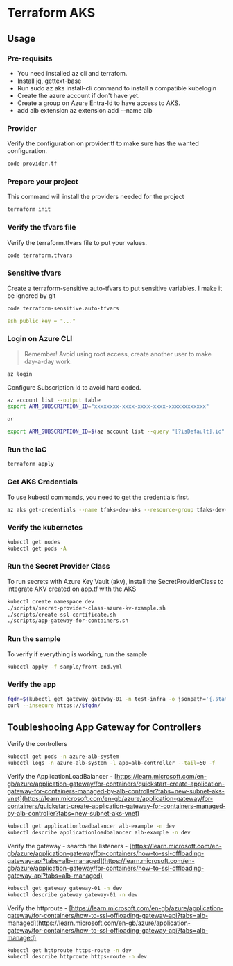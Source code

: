# Terraform AKS


## Usage

### Pre-requisits

- You need installed az cli and terrafom.
- Install jq, gettext-base
- Run sudo az aks install-cli command to install a compatible kubelogin
- Create the azure account if don't have yet.
- Create a group on Azure Entra-Id to have access to AKS.
- add alb extension az extension add --name alb

### Provider

Verify the configuration on provider.tf to make sure has the wanted configuration.
```bash
code provider.tf
```

### Prepare your project

This command will install the providers needed for the project

```bash
terraform init
```

### Verify the tfvars file

Verify the terraform.tfvars file to put your values.

```bash
code terraform.tfvars
```

### Sensitive tfvars
Create a terraform-sensitive.auto-tfvars to put sensitive variables. I make it be ignored by git

```bash
code terraform-sensitive.auto-tfvars
```

```yaml
ssh_public_key = "..."
```

### Login on Azure CLI

> Remember! Avoid using root access, create another user to make day-a-day work.

```bash
az login
```

Configure Subscription Id to avoid hard coded.

```bash
az account list --output table
export ARM_SUBSCRIPTION_ID="xxxxxxxx-xxxx-xxxx-xxxx-xxxxxxxxxxxx"

or

export ARM_SUBSCRIPTION_ID=$(az account list --query "[?isDefault].id" -o tsv)
```

### Run the IaC

```bash
terraform apply
```

### Get AKS Credentials

To use kubectl commands, you need to get the credentials first.

```bash
az aks get-credentials --name tfaks-dev-aks --resource-group tfaks-dev-rg --overwrite-existing
```

### Verify the kubernetes

```bash
kubectl get nodes
kubectl get pods -A
```

### Run the Secret Provider Class

To run secrets with Azure Key Vault (akv), install the SecretProviderClass to integrate AKV created on app.tf with the AKS

```bash
kubectl create namespace dev
./scripts/secret-provider-class-azure-kv-example.sh
./scripts/create-ssl-certificate.sh
./scripts/app-gateway-for-containers.sh
```

### Run the sample

To verify if everything is working, run the sample

```bash
kubectl apply -f sample/front-end.yml
```

### Verify the app
```bash
fqdn=$(kubectl get gateway gateway-01 -n test-infra -o jsonpath='{.status.addresses[0].value}')
curl --insecure https://$fqdn/
```

## Toubleshooing App Gateway for Controllers

Verify the controllers
```bash
kubectl get pods -n azure-alb-system
kubectl logs -n azure-alb-system -l app=alb-controller --tail=50 -f
```

Verify the ApplicationLoadBalancer - [https://learn.microsoft.com/en-gb/azure/application-gateway/for-containers/quickstart-create-application-gateway-for-containers-managed-by-alb-controller?tabs=new-subnet-aks-vnet](https://learn.microsoft.com/en-gb/azure/application-gateway/for-containers/quickstart-create-application-gateway-for-containers-managed-by-alb-controller?tabs=new-subnet-aks-vnet)
```bash
kubectl get applicationloadbalancer alb-example -n dev
kubectl describe applicationloadbalancer alb-example -n dev
```

Verify the gateway - search the listeners - [https://learn.microsoft.com/en-gb/azure/application-gateway/for-containers/how-to-ssl-offloading-gateway-api?tabs=alb-managed](https://learn.microsoft.com/en-gb/azure/application-gateway/for-containers/how-to-ssl-offloading-gateway-api?tabs=alb-managed)
```bash
kubectl get gateway gateway-01 -n dev
kubectl describe gateway gateway-01 -n dev
```

Verify the httproute - [https://learn.microsoft.com/en-gb/azure/application-gateway/for-containers/how-to-ssl-offloading-gateway-api?tabs=alb-managed](https://learn.microsoft.com/en-gb/azure/application-gateway/for-containers/how-to-ssl-offloading-gateway-api?tabs=alb-managed)
```bash
kubectl get httproute https-route -n dev
kubectl describe httproute https-route -n dev
```


